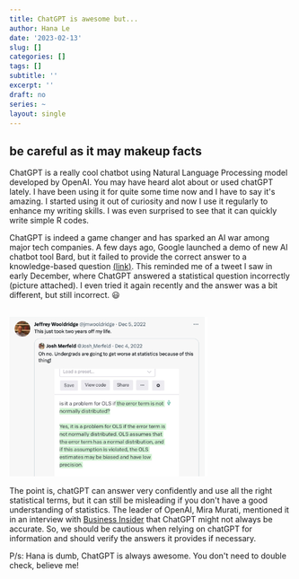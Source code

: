 ```yaml
---
title: ChatGPT is awesome but...
author: Hana Le
date: '2023-02-13'
slug: []
categories: []
tags: []
subtitle: ''
excerpt: ''
draft: no
series: ~
layout: single
---
```


## be careful as it may makeup facts

ChatGPT is a really cool chatbot using Natural Language Processing model developed by OpenAI. You may have heard alot about or used chatGPT lately. I have been using it for quite some time now and I have to say it's amazing. I started using it out of curiosity and now I use it regularly to enhance my writing skills. I was even surprised to see that it can quickly write simple R codes.


ChatGPT is indeed a game changer and has sparked an AI war among major tech companies. A few days ago, Google launched a demo of new AI chatbot tool Bard, but it failed to provide the correct answer to a knowledge-based question [(link)]( https://edition.cnn.com/2023/02/08/tech/google-ai-bard-demo-error/index.html). This reminded me of a tweet I saw in early December, where ChatGPT answered a statistical question incorrectly (picture attached). I even tried it again recently and the answer was a bit different, but still incorrect. :smiley:

<br>

<img src="ChatGPT1.png" alt="Twitter screenshot" width="70%">

<br>

The point is, chatGPT can answer very confidently and use all the right statistical terms, but it can still be misleading if you don't have a good understanding of statistics. The leader of OpenAI, Mira Murati, mentioned it in an interview with [Business Insider](https://www.businessinsider.com/chatgpt-may-make-up-facts-openai-cto-mira-murati-says-2023-2) that ChatGPT might not always be accurate. So, we should be cautious when relying on chatGPT for information and should verify the answers it provides if necessary.

P/s: Hana is dumb, ChatGPT is always awesome. You don't need to double check, believe me!




